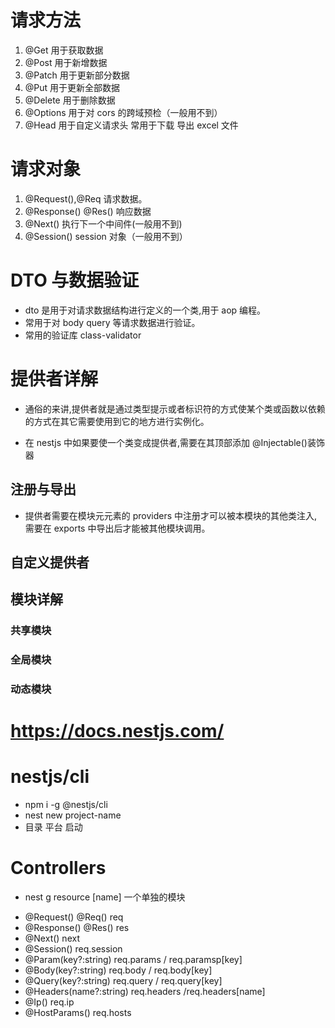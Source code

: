 # 请求方法

1. @Get 用于获取数据
2. @Post 用于新增数据
3. @Patch 用于更新部分数据
4. @Put 用于更新全部数据
5. @Delete 用于删除数据
6. @Options 用于对 cors 的跨域预检（一般用不到）
7. @Head 用于自定义请求头 常用于下载 导出 excel 文件

# 请求对象

1. @Request(),@Req 请求数据。
2. @Response() @Res() 响应数据
3. @Next() 执行下一个中间件(一般用不到)
4. @Session() session 对象（一般用不到）

# DTO 与数据验证

- dto 是用于对请求数据结构进行定义的一个类,用于 aop 编程。
- 常用于对 body query 等请求数据进行验证。
- 常用的验证库 class-validator

# 提供者详解

- 通俗的来讲,提供者就是通过类型提示或者标识符的方式使某个类或函数以依赖的方式在其它需要使用到它的地方进行实例化。

* 在 nestjs 中如果要使一个类变成提供者,需要在其顶部添加 @Injectable()装饰器

## 注册与导出

- 提供者需要在模块元元素的 providers 中注册才可以被本模块的其他类注入,需要在 exports 中导出后才能被其他模块调用。

## 自定义提供者

## 模块详解

### 共享模块

### 全局模块

### 动态模块

# https://docs.nestjs.com/

# nestjs/cli

- npm i -g @nestjs/cli
- nest new project-name
- 目录 平台 启动

# Controllers

- nest g resource [name] 一个单独的模块

* @Request() @Req() req
* @Response() @Res() res
* @Next() next
* @Session() req.session
* @Param(key?:string) req.params / req.paramsp[key]
* @Body(key?:string) req.body / req.body[key]
* @Query(key?:string) req.query / req.query[key]
* @Headers(name?:string) req.headers /req.headers[name]
* @Ip() req.ip
* @HostParams() req.hosts
